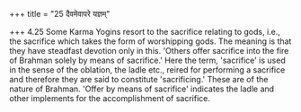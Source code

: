 +++
title = "25 दैवमेवापरे यज्ञम्"

+++
4.25 Some Karma Yogins resort to the sacrifice relating to gods, i.e.,
the sacrifice which takes the form of worshipping gods. The meaning is
that they have steadfast devotion only in this. 'Others offer sacrifice
into the fire of Brahman solely by means of sacrifice.' Here the term,
'sacrifice' is used in the sense of the oblation, the ladle etc., reired
for performing a sacrifice and therefore they are said to constitute
'sacrificing.' These are of the nature of Brahman. 'Offer by means of
sacrifice' indicates the ladle and other implements for the
accomplishment of sacrifice.
